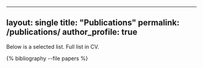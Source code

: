 
---
layout: single
title: "Publications"
permalink: /publications/
author_profile: true
---

Below is a selected list. Full list in CV.

{% bibliography --file papers %}
